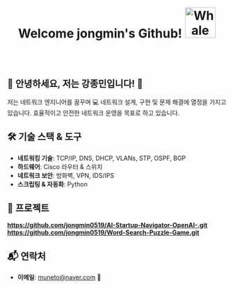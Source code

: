 <div align="center">

   #  Welcome jongmin's Github!  <img src="https://raw.githubusercontent.com/Tarikul-Islam-Anik/Animated-Fluent-Emojis/master/Emojis/Animals/Whale.png" alt="Whale" width="70" height="70" />
   
<br><br>
<div align="left">
   
## 🌟 안녕하세요, 저는 강종민입니다! 🌟                                         
저는 네트워크 엔지니어를 꿈꾸며 💻 네트워크 설계, 구현 및 문제 해결에 열정을 가지고 있습니다. 효율적이고 안전한 네트워크 운영을 목표로 하고 있습니다.

## 🛠️ 기술 스택 & 도구
- **네트워킹 기술**: TCP/IP, DNS, DHCP, VLANs, STP, OSPF, BGP
- **하드웨어**: Cisco 라우터 & 스위치
- **네트워크 보안**: 방화벽, VPN, IDS/IPS
- **스크립팅 & 자동화**: Python 

## 🚀 프로젝트
**https://github.com/jongmin0519/AI-Startup-Navigator-OpenAI-.git**
**https://github.com/jongmin0519/Word-Search-Puzzle-Game.git**


## 📬 연락처
- **이메일**: muneto@naver.com 📧


</div>

